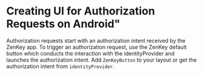 # Creating UI for Authorization Requests on Android"

Authorization requests start with an authorization intent received by the ZenKey app. To trigger an authorization request, use the ZenKey default button which conducts the interaction with the identityProvider and launches the authorization intent. Add `ZenKeyButton` to your layout or get the authorization intent from `identityProvider`.